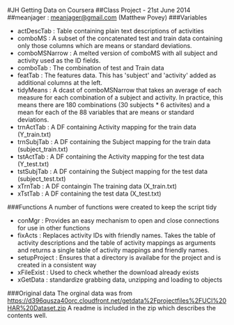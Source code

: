 #JH Getting Data on Coursera
##Class Project - 21st June 2014
##meanjager : meanjager@gmail.com (Matthew Povey)
###Variables
* actDescTab : Table containing plain text descriptions of activities
* comboMS : A subset of the concatenated test and train data containing only those columns which are means or standard deviations.
* comboMSNarrow : A melted version of comboMS with all subject and activity used as the ID fields.
* comboTab : The combination of test and Train data
* featTab : The features data. This has 'subject' and 'activity' added as additional columns at the left.
* tidyMeans : A dcast of comboMSNarrow that takes an average of each measure for each combination of a subject and activity. In practice, this means there are 180 combinations (30 subjects * 6 activites) and a mean for each of the 88 variables that are means or standard deviations.
* trnActTab : A DF containing Activity mapping for the train data (Y_train.txt)
* trnSubjTab : A DF containing the Subject mapping for the train data (subject_train.txt)
* tstActTab : A DF containing the Activity mapping for the test data (Y_test.txt)
* tstSubjTab : A DF containing the Subject mapping for the test data (subject_test.txt)
* xTrnTab : A DF containgin The training data (X_train.txt)
* xTstTab : A DF containing the test data (X_test.txt)

###Functions
A number of functions were created to keep the script tidy
* conMgr : Provides an easy mechanism to open and close connections for use in other functions
* fixActs : Replaces activity IDs with friendly names. Takes the table of activity descriptions and the table of activity mappings as arguments and returns a single table of activity mappings and friendly names.
* setupProject : Ensures that a directory is availabe for the project and is created in a consistent way
* xFileExist : Used to check whether the download already exists
* xGetData : standardize grabbing data, unzipping and loading to objects

###Original data
The orginal data was from <https://d396qusza40orc.cloudfront.net/getdata%2Fprojectfiles%2FUCI%20HAR%20Dataset.zip>
A readme is included in the zip which describes the contents well.
